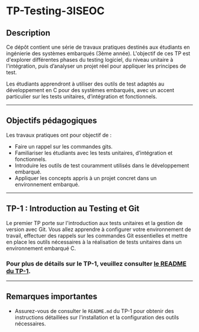 # TP-Testing-3ISEOC

## Description
Ce dépôt contient une série de travaux pratiques destinés aux étudiants en ingénierie des systèmes embarqués (3ème année). L'objectif de ces TP est d'explorer différentes phases du testing logiciel, du niveau unitaire à l'intégration, puis d’analyser un projet réel pour appliquer les principes de test.

Les étudiants apprendront à utiliser des outils de test adaptés au développement en C pour des systèmes embarqués, avec un accent particulier sur les tests unitaires, d’intégration et fonctionnels.

---

## Objectifs pédagogiques
Les travaux pratiques ont pour objectif de :
- Faire un rappel sur les commandes gits.
- Familiariser les étudiants avec les tests unitaires, d’intégration et fonctionnels.
- Introduire les outils de test couramment utilisés dans le développement embarqué.
- Appliquer les concepts appris à un projet concret dans un environnement embarqué.

---

## TP-1 : Introduction au Testing et Git

Le premier TP porte sur l'introduction aux tests unitaires et la gestion de version avec Git. Vous allez apprendre à configurer votre environnement de travail, effectuer des rappels sur les commandes Git essentielles et mettre en place les outils nécessaires à la réalisation de tests unitaires dans un environnement embarqué C.

### Pour plus de détails sur le TP-1, veuillez consulter [le README du TP-1](TP-1/README.md).

---

## Remarques importantes
- Assurez-vous de consulter le `README.md` du TP-1 pour obtenir des instructions détaillées sur l'installation et la configuration des outils nécessaires.
